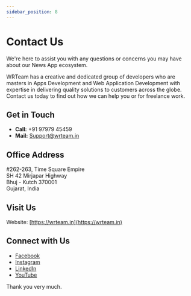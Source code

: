 ```yaml
---
sidebar_position: 8
---
```


# Contact Us

We're here to assist you with any questions or concerns you may have about our News App ecosystem.

WRTeam has a creative and dedicated group of developers who are masters in Apps Development and Web Application Development with expertise in delivering quality solutions to customers across the globe. Contact us today to find out how we can help you or for freelance work.

## Get in Touch

- **Call:** +91 97979 45459
- **Mail:** Support@wrteam.in

## Office Address

#262-263, Time Square Empire  
SH 42 Mirjapar Highway  
Bhuj - Kutch 370001  
Gujarat, India

## Visit Us

Website: [https://wrteam.in](https://wrteam.in)

## Connect with Us

- [Facebook](https://www.facebook.com/wrteam.in)
- [Instagram](https://www.instagram.com/wrteam.in/)
- [LinkedIn](https://www.linkedin.com/company/wrteam/)
- [YouTube](https://www.youtube.com/channel/UCLt9XRUuiWsqKng4681_6cQ)

Thank you very much.
